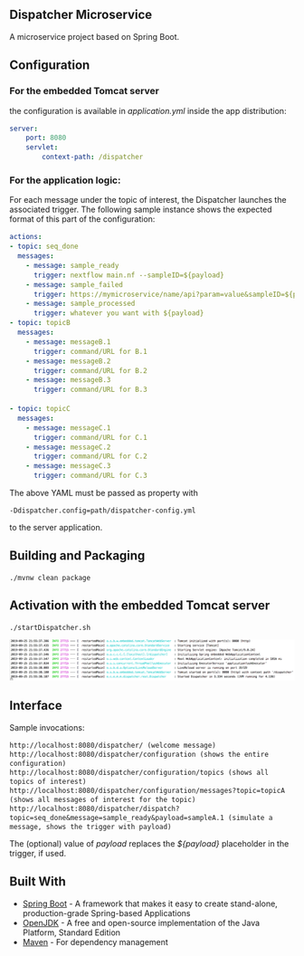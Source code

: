 Dispatcher Microservice
----
A microservice project based on Spring Boot.

## Configuration
### For the embedded Tomcat server
the configuration is available in  _application.yml_ inside the app distribution:
```yaml
server:
    port: 8080
    servlet:
        context-path: /dispatcher
```

### For the application logic:
For each message under the topic of interest, the Dispatcher launches the associated trigger. The following sample instance shows the expected format of this part of the configuration:

```yaml
actions:
- topic: seq_done
  messages:
    - message: sample_ready
      trigger: nextflow main.nf --sampleID=${payload}
    - message: sample_failed
      trigger: https://mymicroservice/name/api?param=value&sampleID=${payload}
    - message: sample_processed
      trigger: whatever you want with ${payload}
- topic: topicB
  messages:
    - message: messageB.1
      trigger: command/URL for B.1
    - message: messageB.2
      trigger: command/URL for B.2
    - message: messageB.3
      trigger: command/URL for B.3

- topic: topicC
  messages:
    - message: messageC.1
      trigger: command/URL for C.1
    - message: messageC.2
      trigger: command/URL for C.2
    - message: messageC.3
      trigger: command/URL for C.3
```
The above YAML must be passed as property with

    -Ddispatcher.config=path/dispatcher-config.yml

to the server application. 

## Building and Packaging
~~~
./mvnw clean package
~~~
## Activation with the embedded Tomcat server
~~~
./startDispatcher.sh
~~~
![Emb start](doc/EmbTomcatStart.png)
## Interface

Sample invocations:
~~~
http://localhost:8080/dispatcher/ (welcome message)
http://localhost:8080/dispatcher/configuration (shows the entire configuration)
http://localhost:8080/dispatcher/configuration/topics (shows all topics of interest)
http://localhost:8080/dispatcher/configuration/messages?topic=topicA (shows all messages of interest for the topic)
http://localhost:8080/dispatcher/dispatch?topic=seq_done&message=sample_ready&payload=sampleA.1 (simulate a message, shows the trigger with payload)
~~~
The (optional) value of _payload_ replaces the _${payload}_ placeholder in the trigger, if used.
## Built With
* [Spring Boot](https://spring.io/projects/spring-boot) - A framework that makes it easy to create stand-alone, production-grade Spring-based Applications
* [OpenJDK](https://openjdk.java.net/) - A free and open-source implementation of the Java Platform, Standard Edition
* [Maven](https://maven.apache.org/) - For dependency management
